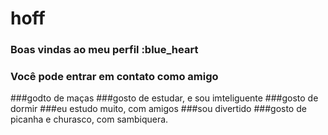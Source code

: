 # hoff
### Boas vindas ao meu perfil :blue_heart
### Você pode entrar em contato como amigo
###godto de maças
###gosto de estudar, e sou imteliguente
###gosto de dormir
###eu estudo muito, com amigos
###sou divertido
###gosto de picanha e churasco, com sambiquera.
